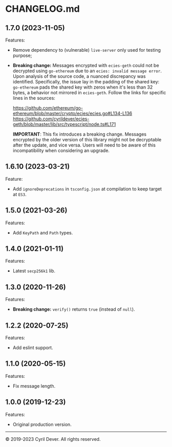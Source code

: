 # CHANGELOG.md

## 1.7.0 (2023-11-05)

Features:

  - Remove dependency to (vulnerable) `live-server` only used for testing purpose;
  - **Breaking change:** Messages encrypted with `ecies-geth` could not be decrypted using `go-ethereum` due to an `ecies: invalid message error`. Upon analysis of the source code, a nuanced discrepancy was identified. Specifically, the issue lay in the padding of the shared key: `go-ethereum` pads the shared key with zeros when it's less than 32 bytes, a behavior not mirrored in `ecies-geth`. Follow the links for specific lines in the sources:

    https://github.com/ethereum/go-ethereum/blob/master/crypto/ecies/ecies.go#L134-L136
    https://github.com/cyrildever/ecies-geth/blob/master/lib/src/typescript/node.ts#L171

    **IMPORTANT**: This fix introduces a breaking change. Messages encrypted by the older version of this library might not be decryptable after the update, and vice versa. Users will need to be aware of this incompatibility when considering an upgrade.

## 1.6.10 (2023-03-21)

Feature:
  - Add `ignoreDeprecations` in `tsconfig.json` at compilation to keep target at `ES3`.

## 1.5.0 (2021-03-26)

Features:
  - Add `KeyPath` and `Path` types.

## 1.4.0 (2021-01-11)

Features:
  - Latest `secp256k1` lib.

## 1.3.0 (2020-11-26)

Features:
  - **Breaking change:** `verify()` returns `true` (instead of `null`).

## 1.2.2 (2020-07-25)

Features:
  - Add eslint support.

## 1.1.0 (2020-05-15)

Features:
  - Fix message length.

## 1.0.0 (2019-12-23)

Features:

  - Original production version.


<hr />
&copy; 2019-2023 Cyril Dever. All rights reserved.